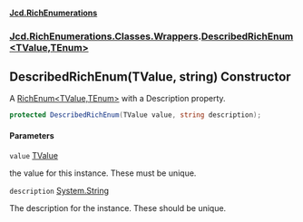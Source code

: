 #### [Jcd.RichEnumerations](index.md 'index')
### [Jcd.RichEnumerations.Classes.Wrappers](Jcd.RichEnumerations.Classes.Wrappers.md 'Jcd.RichEnumerations.Classes.Wrappers').[DescribedRichEnum&lt;TValue,TEnum&gt;](Jcd.RichEnumerations.Classes.Wrappers.DescribedRichEnum_TValue,TEnum_.md 'Jcd.RichEnumerations.Classes.Wrappers.DescribedRichEnum<TValue,TEnum>')

## DescribedRichEnum(TValue, string) Constructor

A [RichEnum&lt;TValue,TEnum&gt;](Jcd.RichEnumerations.Classes.RichEnum_TValue,TEnum_.md 'Jcd.RichEnumerations.Classes.RichEnum<TValue,TEnum>') with a Description property.

```csharp
protected DescribedRichEnum(TValue value, string description);
```
#### Parameters

<a name='Jcd.RichEnumerations.Classes.Wrappers.DescribedRichEnum_TValue,TEnum_.DescribedRichEnum(TValue,string).value'></a>

`value` [TValue](Jcd.RichEnumerations.Classes.Wrappers.DescribedRichEnum_TValue,TEnum_.md#Jcd.RichEnumerations.Classes.Wrappers.DescribedRichEnum_TValue,TEnum_.TValue 'Jcd.RichEnumerations.Classes.Wrappers.DescribedRichEnum<TValue,TEnum>.TValue')

the value for this instance. These must be unique.

<a name='Jcd.RichEnumerations.Classes.Wrappers.DescribedRichEnum_TValue,TEnum_.DescribedRichEnum(TValue,string).description'></a>

`description` [System.String](https://docs.microsoft.com/en-us/dotnet/api/System.String 'System.String')

The description for the instance. These should be unique.
